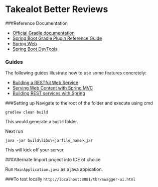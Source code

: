 # Takealot Better Reviews

###Reference Documentation
* [Official Gradle documentation](https://docs.gradle.org)
* [Spring Boot Gradle Plugin Reference Guide](https://docs.spring.io/spring-boot/docs/2.5.0/gradle-plugin/reference/html/)
* [Spring Web](https://docs.spring.io/spring-boot/docs/2.5.0/reference/htmlsingle/#boot-features-developing-web-applications)
* [Spring Boot DevTools](https://docs.spring.io/spring-boot/docs/2.5.0/reference/htmlsingle/#using-boot-devtools)

### Guides

The following guides illustrate how to use some features concretely:

* [Building a RESTful Web Service](https://spring.io/guides/gs/rest-service/)
* [Serving Web Content with Spring MVC](https://spring.io/guides/gs/serving-web-content/)
* [Building REST services with Spring](https://spring.io/guides/tutorials/bookmarks/)


###Setting up
Navigate to the root of the folder and execute using cmd

`gradlew clean build`

This would generate a `build` folder.

Next run

`java -jar build\libs\<jarfile_name>.jar`

This will kick off your server.

###Alternate
Import project into IDE of choice

Run `MainApplication.java` as a java appication.

###To test locally
`http://localhost:8081/tbr/swagger-ui.html`

